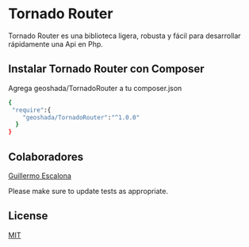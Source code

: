 # Tornado Router

Tornado Router es una biblioteca ligera, robusta y fácil para desarrollar rápidamente una Api en Php.

## Instalar Tornado Router con Composer

Agrega geoshada/TornadoRouter a tu composer.json 


```bash
{
 "require":{
    "geoshada/TornadoRouter":"^1.0.0"
  }
}
```

## Colaboradores

[Guillermo Escalona](https://escalona.tech/) 

Please make sure to update tests as appropriate.

## License
[MIT](https://github.com/geoshada/TornadoRouter/blob/master/LICENSE)
